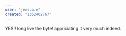 ```yaml
---
user: "jens.a.e"
created: "1352402767"
---
```


YES!! long live the byte! appriciating it very much indeed.
